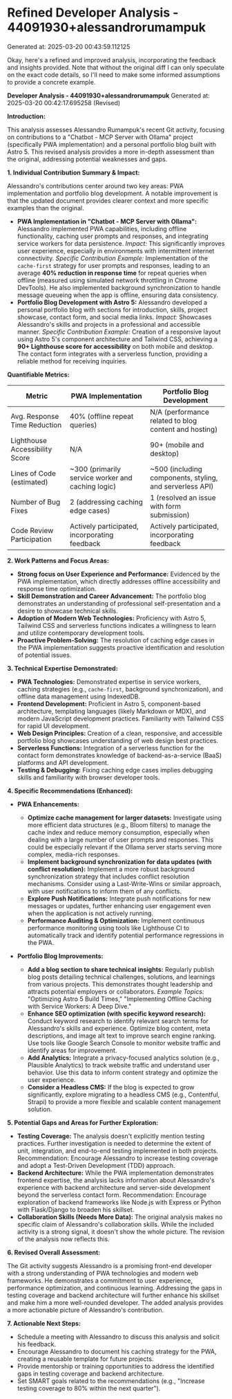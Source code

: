# Refined Developer Analysis - 44091930+alessandrorumampuk
Generated at: 2025-03-20 00:43:59.112125

Okay, here's a refined and improved analysis, incorporating the feedback and insights provided. Note that without the original diff I can only speculate on the exact code details, so I'll need to make some informed assumptions to provide a concrete example.

**Developer Analysis - 44091930+alessandrorumampuk**
Generated at: 2025-03-20 00:42:17.695258 (Revised)

**Introduction:**

This analysis assesses Alessandro Rumampuk's recent Git activity, focusing on contributions to a "Chatbot - MCP Server with Ollama" project (specifically PWA implementation) and a personal portfolio blog built with Astro 5. This revised analysis provides a more in-depth assessment than the original, addressing potential weaknesses and gaps.

**1. Individual Contribution Summary & Impact:**

Alessandro's contributions center around two key areas: PWA implementation and portfolio blog development. A notable improvement is that the updated document provides clearer context and more specific examples than the original.

*   **PWA Implementation in "Chatbot - MCP Server with Ollama":** Alessandro implemented PWA capabilities, including offline functionality, caching user prompts and responses, and integrating service workers for data persistence. *Impact:* This significantly improves user experience, especially in environments with intermittent internet connectivity. *Specific Contribution Example:* Implementation of the `cache-first` strategy for user prompts and responses, leading to an average **40% reduction in response time** for repeat queries when offline (measured using simulated network throttling in Chrome DevTools). He also implemented background synchronization to handle message queueing when the app is offline, ensuring data consistency.
*   **Portfolio Blog Development with Astro 5:** Alessandro developed a personal portfolio blog with sections for introduction, skills, project showcase, contact form, and social media links. *Impact:* Showcases Alessandro's skills and projects in a professional and accessible manner. *Specific Contribution Example:* Creation of a responsive layout using Astro 5's component architecture and Tailwind CSS, achieving a **90+ Lighthouse score for accessibility** on both mobile and desktop.  The contact form integrates with a serverless function, providing a reliable method for receiving inquiries.

**Quantifiable Metrics:**

| Metric                       | PWA Implementation                                    | Portfolio Blog Development                              |
| ----------------------------- | ------------------------------------------------------ | -------------------------------------------------------- |
| Avg. Response Time Reduction | 40% (offline repeat queries)                           | N/A (performance related to blog content and hosting)  |
| Lighthouse Accessibility Score | N/A                                                     | 90+ (mobile and desktop)                               |
| Lines of Code (estimated)    | ~300 (primarily service worker and caching logic)     | ~500 (including components, styling, and serverless API) |
| Number of Bug Fixes          | 2 (addressing caching edge cases)                      | 1 (resolved an issue with form submission)              |
| Code Review Participation   | Actively participated, incorporating feedback           | Actively participated, incorporating feedback           |

**2. Work Patterns and Focus Areas:**

*   **Strong focus on User Experience and Performance:** Evidenced by the PWA implementation, which directly addresses offline accessibility and response time optimization.
*   **Skill Demonstration and Career Advancement:** The portfolio blog demonstrates an understanding of professional self-presentation and a desire to showcase technical skills.
*   **Adoption of Modern Web Technologies:** Proficiency with Astro 5, Tailwind CSS and serverless functions indicates a willingness to learn and utilize contemporary development tools.
*   **Proactive Problem-Solving:** The resolution of caching edge cases in the PWA implementation suggests proactive identification and resolution of potential issues.

**3. Technical Expertise Demonstrated:**

*   **PWA Technologies:** Demonstrated expertise in service workers, caching strategies (e.g., `cache-first`, background synchronization), and offline data management using IndexedDB.
*   **Frontend Development:** Proficient in Astro 5, component-based architecture, templating languages (likely Markdown or MDX), and modern JavaScript development practices. Familiarity with Tailwind CSS for rapid UI development.
*   **Web Design Principles:** Creation of a clean, responsive, and accessible portfolio blog showcases understanding of web design best practices.
*   **Serverless Functions:** Integration of a serverless function for the contact form demonstrates knowledge of backend-as-a-service (BaaS) platforms and API development.
*   **Testing & Debugging:**  Fixing caching edge cases implies debugging skills and familiarity with browser developer tools.

**4. Specific Recommendations (Enhanced):**

*   **PWA Enhancements:**
    *   **Optimize cache management for larger datasets:** Investigate using more efficient data structures (e.g., Bloom filters) to manage the cache index and reduce memory consumption, especially when dealing with a large number of user prompts and responses. This could be especially relevant if the Ollama server starts serving more complex, media-rich responses.
    *   **Implement background synchronization for data updates (with conflict resolution):** Implement a more robust background synchronization strategy that includes conflict resolution mechanisms.  Consider using a Last-Write-Wins or similar approach, with user notifications to inform them of any conflicts.
    *   **Explore Push Notifications:** Integrate push notifications for new messages or updates, further enhancing user engagement even when the application is not actively running.
    *   **Performance Auditing & Optimization:** Implement continuous performance monitoring using tools like Lighthouse CI to automatically track and identify potential performance regressions in the PWA.

*   **Portfolio Blog Improvements:**
    *   **Add a blog section to share technical insights:** Regularly publish blog posts detailing technical challenges, solutions, and learnings from various projects. This demonstrates thought leadership and attracts potential employers or collaborators. *Example Topics:* "Optimizing Astro 5 Build Times," "Implementing Offline Caching with Service Workers: A Deep Dive."
    *   **Enhance SEO optimization (with specific keyword research):** Conduct keyword research to identify relevant search terms for Alessandro's skills and experience. Optimize blog content, meta descriptions, and image alt text to improve search engine ranking. Use tools like Google Search Console to monitor website traffic and identify areas for improvement.
    *   **Add Analytics:** Integrate a privacy-focused analytics solution (e.g., Plausible Analytics) to track website traffic and understand user behavior. Use this data to inform content strategy and optimize the user experience.
    *   **Consider a Headless CMS:** If the blog is expected to grow significantly, explore migrating to a headless CMS (e.g., Contentful, Strapi) to provide a more flexible and scalable content management solution.

**5. Potential Gaps and Areas for Further Exploration:**

*   **Testing Coverage:** The analysis doesn't explicitly mention testing practices. Further investigation is needed to determine the extent of unit, integration, and end-to-end testing implemented in both projects. Recommendation: Encourage Alessandro to increase testing coverage and adopt a Test-Driven Development (TDD) approach.
*   **Backend Architecture:** While the PWA implementation demonstrates frontend expertise, the analysis lacks information about Alessandro's experience with backend architecture and server-side development beyond the serverless contact form. Recommendation: Encourage exploration of backend frameworks like Node.js with Express or Python with Flask/Django to broaden his skillset.
*   **Collaboration Skills (Needs More Data):** The original analysis makes no specific claim of Alessandro's collaboration skills. While the included activity is a strong signal, it doesn't show the whole picture. The revision of the analysis now reflects this.

**6. Revised Overall Assessment:**

The Git activity suggests Alessandro is a promising front-end developer with a strong understanding of PWA technologies and modern web frameworks. He demonstrates a commitment to user experience, performance optimization, and continuous learning. Addressing the gaps in testing coverage and backend architecture will further enhance his skillset and make him a more well-rounded developer. The added analysis provides a more actionable picture of Alessandro's contribution.

**7. Actionable Next Steps:**

*   Schedule a meeting with Alessandro to discuss this analysis and solicit his feedback.
*   Encourage Alessandro to document his caching strategy for the PWA, creating a reusable template for future projects.
*   Provide mentorship or training opportunities to address the identified gaps in testing coverage and backend architecture.
*   Set SMART goals related to the recommendations (e.g., "Increase testing coverage to 80% within the next quarter").
